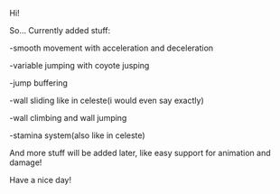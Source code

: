 Hi!

So... Currently added stuff:

-smooth movement with acceleration and deceleration

-variable jumping with coyote jusping 

-jump buffering 

-wall sliding like in celeste(i would even say exactly)

-wall climbing and wall jumping

-stamina system(also like in celeste)

And more stuff will be added later, like easy support for animation and damage!

Have a nice day!
